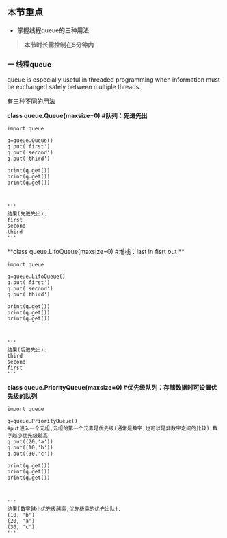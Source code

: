 ## 本节重点

* 掌握线程queue的三种用法

> **本节时长需控制在5分钟内**

### 一 线程queue

queue is especially useful in threaded programming when information must be exchanged safely between multiple threads.

有三种不同的用法

**class queue.Queue\(maxsize=0\) \#队列：先进先出**

```
import queue

q=queue.Queue()
q.put('first')
q.put('second')
q.put('third')

print(q.get())
print(q.get())
print(q.get())



'''
结果(先进先出):
first
second
third
'''
```

**class queue.LifoQueue\(maxsize=0\) \#堆栈：last in fisrt out **

```
import queue

q=queue.LifoQueue()
q.put('first')
q.put('second')
q.put('third')

print(q.get())
print(q.get())
print(q.get())



'''
结果(后进先出):
third
second
first
'''
```

**class queue.PriorityQueue\(maxsize=0\) \#优先级队列：存储数据时可设置优先级的队列**

```
import queue

q=queue.PriorityQueue()
#put进入一个元组,元组的第一个元素是优先级(通常是数字,也可以是非数字之间的比较),数字越小优先级越高
q.put((20,'a'))
q.put((10,'b'))
q.put((30,'c'))

print(q.get())
print(q.get())
print(q.get())



'''
结果(数字越小优先级越高,优先级高的优先出队):
(10, 'b')
(20, 'a')
(30, 'c')
'''
```







